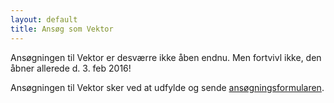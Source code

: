 ```yaml
---
layout: default
title: Ansøg som Vektor
---
```


<p>Ansøgningen til Vektor er desværre ikke åben endnu. Men fortvivl ikke, den åbner allerede d. 3. feb 2016!</p>

<p>Ansøgningen til Vektor sker ved at udfylde og sende <a href="https://docs.google.com/forms/d/1ZH5R0FioM0zEHXnFITPUXdYUZjtITj2yAmN6iOI7K7w/edit?usp=drive_web">ansøgningsformularen</a>.</p>
